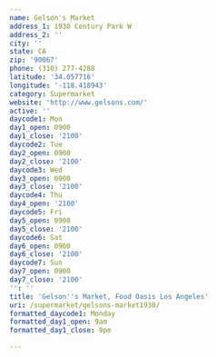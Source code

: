 ```yaml
---
name: Gelson's Market
address_1: 1930 Century Park W
address_2: ''
city: ''
state: CA
zip: '90067'
phone: (310) 277-4288
latitude: '34.057716'
longitude: '-118.418943'
category: Supermarket
website: 'http://www.gelsons.com/'
active: ''
daycode1: Mon
day1_open: 0900
day1_close: '2100'
daycode2: Tue
day2_open: 0900
day2_close: '2100'
daycode3: Wed
day3_open: 0900
day3_close: '2100'
daycode4: Thu
day4_open: '2100'
daycode5: Fri
day5_open: 0900
day5_close: '2100'
daycode6: Sat
day6_open: 0900
day6_close: '2100'
daycode7: Sun
day7_open: 0900
day7_close: '2100'
'': ''
title: 'Gelson''s Market, Food Oasis Los Angeles'
uri: /supermarket/gelsons-market1930/
formatted_daycode1: Monday
formatted_day1_open: 9am
formatted_day1_close: 9pm

---
```

